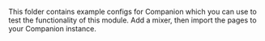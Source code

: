 This folder contains example configs for Companion which you can use to test the functionality of this module.
Add a mixer, then import the pages to your Companion instance.
